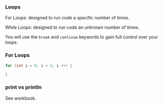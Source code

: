 ### Loops

For Loops: designed to run code a specific number of times.

While Loops: designed to run code an unknown number of times.

You will use the `break` and `continue` keywords to gain full control over your loops.

### For Loops

```java
for (int i = 0; i < 3; i ++) {

}
```

### print vs println

See workbook.
